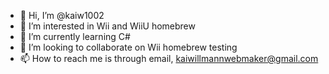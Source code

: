 - 👋 Hi, I’m @kaiw1002
- 👀 I’m interested in Wii and WiiU homebrew
- 🌱 I’m currently learning C#
- 💞️ I’m looking to collaborate on Wii homebrew testing
- 📫 How to reach me is through email, kaiwillmannwebmaker@gmail.com

<!---
kaiw1002/kaiw1002 is a ✨ special ✨ repository because its `README.md` (this file) appears on your GitHub profile.
You can click the Preview link to take a look at your changes.
--->
